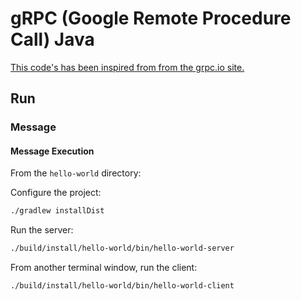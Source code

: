 # gRPC (Google Remote Procedure Call) Java

[This code's has been inspired from from the grpc.io site.](https://grpc.io/docs/languages/java/quickstart/)

## Run

### Message

#### Message Execution

From the `hello-world` directory:

Configure the project:

```bash
./gradlew installDist
```

Run the server:

```bash
./build/install/hello-world/bin/hello-world-server
```

From another terminal window, run the client:

```bash
./build/install/hello-world/bin/hello-world-client
```
